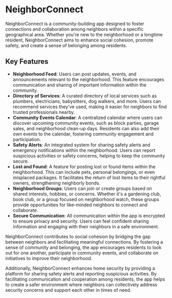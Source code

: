 # NeighborConnect

NeighborConnect is a community-building app designed to foster connections and collaboration among neighbors within a specific geographical area. Whether you're new to the neighborhood or a longtime resident, NeighborConnect aims to enhance social cohesion, promote safety, and create a sense of belonging among residents.

## Key Features

- **Neighborhood Feed**: Users can post updates, events, and announcements relevant to the neighborhood. This feature encourages communication and sharing of important information within the community.
- **Directory of Services**: A curated directory of local services such as plumbers, electricians, babysitters, dog walkers, and more. Users can recommend services they've used, making it easier for neighbors to find trusted professionals nearby.
- **Community Events Calendar**: A centralized calendar where users can discover upcoming community events, such as block parties, garage sales, and neighborhood clean-up days. Residents can also add their own events to the calendar, fostering community engagement and participation.
- **Safety Alerts**: An integrated system for sharing safety alerts and emergency notifications within the neighborhood. Users can report suspicious activities or safety concerns, helping to keep the community secure.
- **Lost and Found**: A feature for posting lost or found items within the neighborhood. This can include pets, personal belongings, or even misplaced packages. It facilitates the return of lost items to their rightful owners, strengthening neighborly bonds.
- **Neighborhood Groups**: Users can join or create groups based on shared interests, hobbies, or concerns. Whether it's a gardening club, book club, or a group focused on neighborhood watch, these groups provide opportunities for like-minded neighbors to connect and collaborate.
- **Secure Communication**: All communication within the app is encrypted to ensure privacy and security. Users can feel confident sharing information and engaging with their neighbors in a safe environment.

NeighborConnect contributes to social cohesion by bridging the gap between neighbors and facilitating meaningful connections. By fostering a sense of community and belonging, the app encourages residents to look out for one another, participate in community events, and collaborate on initiatives to improve their neighborhood.

Additionally, NeighborConnect enhances home security by providing a platform for sharing safety alerts and reporting suspicious activities. By facilitating communication and cooperation among residents, the app helps to create a safer environment where neighbors can collectively address security concerns and support each other in times of need.
